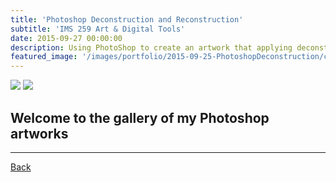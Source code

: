 ```yaml
---
title: 'Photoshop Deconstruction and Reconstruction'
subtitle: 'IMS 259 Art & Digital Tools'
date: 2015-09-27 00:00:00
description: Using PhotoShop to create an artwork that applying deconstruction and reconstruction technics.
featured_image: '/images/portfolio/2015-09-25-PhotoshopDeconstruction/cover.png'
---
```


<div class="gallery" data-columns="1">
	<img src="/images/portfolio/2015-09-25-PhotoshopDeconstruction/DeconstructionReconstruction.png">
	<img src="/images/portfolio/2015-09-25-PhotoshopDeconstruction/AbstractEffects.png">
</div>

## Welcome to the gallery of my Photoshop artworks                                                      

---

<div class="wrap">

<a href="/portfolio/index.html" class="button button--large">Back</a>

</div>
